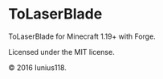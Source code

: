 # ToLaserBlade

ToLaserBlade for Minecraft 1.19+ with Forge.

Licensed under the MIT license.

&copy; 2016 Iunius118.
